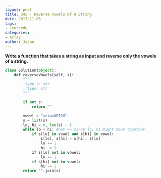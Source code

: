 ```yaml
---
layout: post
title: 345 - Reverse Vowels Of A String
date: 2017-11-06
tags:
- Leetcode
categories:
- Array
author: Jason
---
```

**Write a function that takes a string as input and reverse only the vowels of a string.**


```python
class Solution(object):
    def reverseVowels(self, s):
        """
        :type s: str
        :rtype: str
        """

        if not s:
            return ""

        vowel = "aeiouAEIOU"
        s = list(s)
        lo, hi = 0, len(s) - 1
        while lo < hi: #not <= since lo, hi might move together
            if s[lo] in vowel and s[hi] in vowel:
                s[lo], s[hi] = s[hi], s[lo]
                lo += 1
                hi -= 1
            if s[lo] not in vowel:
                lo += 1
            if s[hi] not in vowel:
                hi -= 1
        return "".join(s)
```
